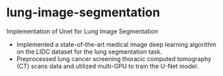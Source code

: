 # lung-image-segmentation
Implementation of  Unet for Lung Image Segmentation

- Implemented a state-of-the-art medical image deep learning algorithm on the LIDC dataset for the lung segmentation task.
- Preprocessed lung cancer screening thoracic computed tomography (CT) scans data and utilized multi-GPU to train the U-Net model.
